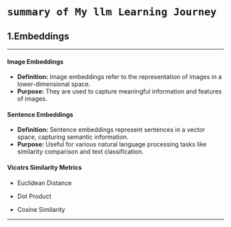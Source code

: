 #                   `summary of My llm Learning Journey` 


## 1.Embeddings
---
#### Image Embeddings
- **Definition:** Image embeddings refer to the representation of images in a lower-dimensional space.
- **Purpose:** They are used to capture meaningful information and features of images.

#### Sentence Embeddings
- **Definition:** Sentence embeddings represent sentences in a vector space, capturing semantic information.
- **Purpose:** Useful for various natural language processing tasks like similarity comparison and text classification.

#### Vicotrs Similarity Metrics

- Euclidean Distance

- Dot Product

- Cosine Similarity
---
